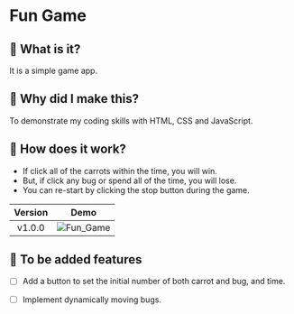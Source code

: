 # Fun Game
## 🌟 What is it?
It is a simple game app.
</br>
## 🌟 Why did I make this?
To demonstrate my coding skills with HTML, CSS and JavaScript.
</br>
## 🌟 How does it work?
- If click all of the carrots within the time, you will win.
- But, if click any bug or spend all of the time, you will lose.
- You can re-start by clicking the stop button during the game. 


|**Version**|**Demo**|
|:--:|:--:|
|v1.0.0|![Fun_Game](https://user-images.githubusercontent.com/53497516/155878437-6788ddfa-b316-4521-861d-667fae7a3372.gif)|


## 🌟 To be added features
- [ ] Add a button to set the initial number of both carrot and bug, and time.
- [ ] Implement dynamically moving bugs.

